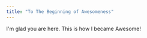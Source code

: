 ```yaml
---
title: "To The Beginning of Awesomeness"
---
```


I'm glad you are here. This is how I became Awesome!
